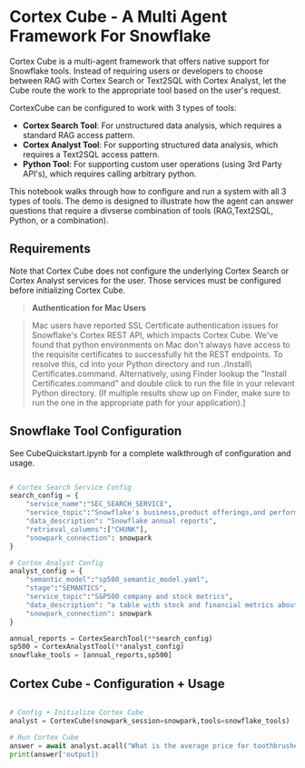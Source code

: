 # Cortex Cube - A Multi Agent Framework For Snowflake 

Cortex Cube is a multi-agent framework that offers native support for Snowflake tools. Instead of requiring users or developers to choose between RAG with Cortex Search or Text2SQL with Cortex Analyst, let the Cube route the work to the appropriate tool based on the user's request.

CortexCube can be configured to work with 3 types of tools:
- **Cortex Search Tool**: For unstructured data analysis, which requires a standard RAG access pattern.
- **Cortex Analyst Tool**: For supporting structured data analysis, which requires a Text2SQL access pattern.
- **Python Tool**: For supporting custom user operations (using 3rd Party API's), which requires calling arbitrary python.

This notebook walks through how to configure and run a system with all 3 types of tools. The demo is designed to illustrate how the agent can answer questions that require a divserse combination of tools (RAG,Text2SQL, Python, or a combination).

## Requirements

Note that Cortex Cube does not configure the underlying Cortex Search or Cortex Analyst services for the user. Those services must be configured before initializing Cortex Cube.

>**Authentication for Mac Users**

> Mac users have reported SSL Certificate authentication issues for Snowflake's Cortex REST API, which impacts Cortex Cube. We've found that
python environments on Mac don't always have access to the requisite certificates to successfully hit the REST endpoints.
To resolve this, cd into your Python directory and run ./Install\ Certificates.command. Alternatively, using  Finder lookup the "Install  
Certificates.command" and double click to run the file in your relevant Python directory. (If multiple results show up on Finder, make sure 
to run the one in the appropriate path for your application).]



## Snowflake Tool Configuration

See CubeQuickstart.ipynb for a complete walkthrough of configuration and usage.

```python

# Cortex Search Service Config
search_config = {
    "service_name":"SEC_SEARCH_SERVICE",
    "service_topic":"Snowflake's business,product offerings,and performance",
    "data_description": "Snowflake annual reports",
    "retrieval_columns":["CHUNK"],
    "snowpark_connection": snowpark
}

# Cortex Analyst Config
analyst_config = {
    "semantic_model":"sp500_semantic_model.yaml",
    "stage":"SEMANTICS",
    "service_topic":"S&P500 company and stock metrics",
    "data_description": "a table with stock and financial metrics about S&P500 companies ",
    "snowpark_connection": snowpark
}

annual_reports = CortexSearchTool(**search_config)
sp500 = CortexAnalystTool(**analyst_config)
snowflake_tools = [annual_reports,sp500]
```

## Cortex Cube - Configuration + Usage
````python

# Config + Initialize Cortex Cube
analyst = CortexCube(snowpark_session=snowpark,tools=snowflake_tools)

# Run Cortex Cube
answer = await analyst.acall("What is the average price for toothbrushes?")
print(answer['output])

````
